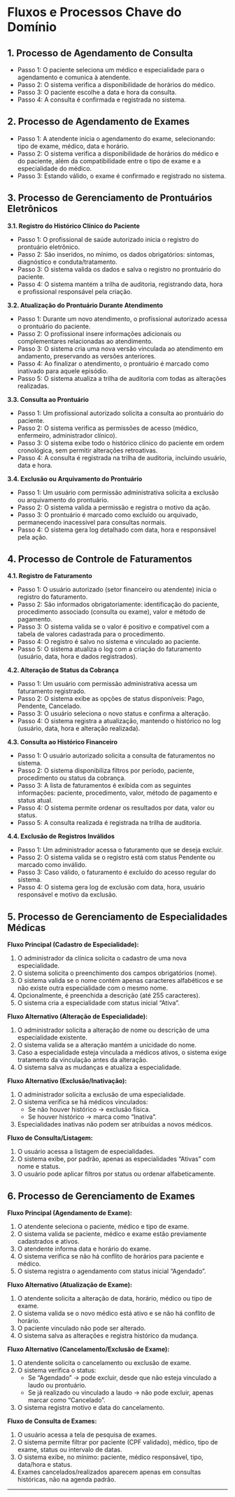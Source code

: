 # Fluxos e Processos Chave do Domínio

## 1. Processo de Agendamento de Consulta

- Passo 1: O paciente seleciona um médico e especialidade para o agendamento e comunica à atendente.
- Passo 2: O sistema verifica a disponibilidade de horários do médico.
- Passo 3: O paciente escolhe a data e hora da consulta.
- Passo 4: A consulta é confirmada e registrada no sistema.

## 2. Processo de Agendamento de Exames

- Passo 1: A atendente inicia o agendamento do exame, selecionando: tipo de exame, médico, data e horário.
- Passo 2: O sistema verifica a disponibilidade de horários do médico e do paciente, além da compatibilidade entre o tipo de exame e a especialidade do médico.
- Passo 3: Estando válido, o exame é confirmado e registrado no sistema.

## 3. Processo de Gerenciamento de Prontuários Eletrônicos

**3.1. Registro do Histórico Clínico do Paciente**

- Passo 1: O profissional de saúde autorizado inicia o registro do prontuário eletrônico.
- Passo 2: São inseridos, no mínimo, os dados obrigatórios: sintomas, diagnóstico e conduta/tratamento.
- Passo 3: O sistema valida os dados e salva o registro no prontuário do paciente.
- Passo 4: O sistema mantém a trilha de auditoria, registrando data, hora e profissional responsável pela criação. 

**3.2. Atualização do Prontuário Durante Atendimento**

- Passo 1: Durante um novo atendimento, o profissional autorizado acessa o prontuário do paciente.  
- Passo 2: O profissional insere informações adicionais ou complementares relacionadas ao atendimento.
- Passo 3: O sistema cria uma nova versão vinculada ao atendimento em andamento, preservando as versões anteriores.
- Passo 4: Ao finalizar o atendimento, o prontuário é marcado como inativado para aquele episódio.
- Passo 5: O sistema atualiza a trilha de auditoria com todas as alterações realizadas. 

**3.3. Consulta ao Prontuário**

- Passo 1: Um profissional autorizado solicita a consulta ao prontuário do paciente.
- Passo 2: O sistema verifica as permissões de acesso (médico, enfermeiro, administrador clínico).
- Passo 3: O sistema exibe todo o histórico clínico do paciente em ordem cronológica, sem permitir alterações retroativas.  
- Passo 4: A consulta é registrada na trilha de auditoria, incluindo usuário, data e hora.  

**3.4. Exclusão ou Arquivamento do Prontuário**

- Passo 1: Um usuário com permissão administrativa solicita a exclusão ou arquivamento do prontuário.
- Passo 2: O sistema valida a permissão e registra o motivo da ação.
- Passo 3: O prontuário é marcado como excluído ou arquivado, permanecendo inacessível para consultas normais.
- Passo 4: O sistema gera log detalhado com data, hora e responsável pela ação.

## 4. Processo de Controle de Faturamentos

**4.1. Registro de Faturamento**

- Passo 1: O usuário autorizado (setor financeiro ou atendente) inicia o registro do faturamento.
- Passo 2: São informados obrigatoriamente: identificação do paciente, procedimento associado (consulta ou exame), valor e método de pagamento.
- Passo 3: O sistema valida se o valor é positivo e compatível com a tabela de valores cadastrada para o procedimento.
- Passo 4: O registro é salvo no sistema e vinculado ao paciente.  
- Passo 5: O sistema atualiza o log com a criação do faturamento (usuário, data, hora e dados registrados).  

**4.2. Alteração de Status da Cobrança**

- Passo 1: Um usuário com permissão administrativa acessa um faturamento registrado.
- Passo 2: O sistema exibe as opções de status disponíveis: Pago, Pendente, Cancelado.
- Passo 3: O usuário seleciona o novo status e confirma a alteração.  
- Passo 4: O sistema registra a atualização, mantendo o histórico no log (usuário, data, hora e alteração realizada).

**4.3. Consulta ao Histórico Financeiro**

- Passo 1: O usuário autorizado solicita a consulta de faturamentos no sistema.  
- Passo 2: O sistema disponibiliza filtros por período, paciente, procedimento ou status da cobrança.
- Passo 3: A lista de faturamentos é exibida com as seguintes informações: paciente, procedimento, valor, método de pagamento e status atual.
- Passo 4: O sistema permite ordenar os resultados por data, valor ou status.
- Passo 5: A consulta realizada é registrada na trilha de auditoria.  

**4.4. Exclusão de Registros Inválidos**

- Passo 1: Um administrador acessa o faturamento que se deseja excluir.  
- Passo 2: O sistema valida se o registro está com status Pendente ou marcado como inválido.
- Passo 3: Caso válido, o faturamento é excluído do acesso regular do sistema.
- Passo 4: O sistema gera log de exclusão com data, hora, usuário responsável e motivo da exclusão.

## 5. Processo de Gerenciamento de Especialidades Médicas

**Fluxo Principal (Cadastro de Especialidade):**

1. O administrador da clínica solicita o cadastro de uma nova especialidade.
2. O sistema solicita o preenchimento dos campos obrigatórios (nome).
3. O sistema valida se o nome contém apenas caracteres alfabéticos e se não existe outra especialidade com o mesmo nome.
4. Opcionalmente, é preenchida a descrição (até 255 caracteres).
5. O sistema cria a especialidade com status inicial “Ativa”.  

**Fluxo Alternativo (Alteração de Especialidade):**

1. O administrador solicita a alteração de nome ou descrição de uma especialidade existente.
2. O sistema valida se a alteração mantém a unicidade do nome.
3. Caso a especialidade esteja vinculada a médicos ativos, o sistema exige tratamento da vinculação antes da alteração.
4. O sistema salva as mudanças e atualiza a especialidade.  

**Fluxo Alternativo (Exclusão/Inativação):**

1. O administrador solicita a exclusão de uma especialidade.
2. O sistema verifica se há médicos vinculados:
	- Se não houver histórico → exclusão física.
	- Se houver histórico → marca como “Inativa”.
3. Especialidades inativas não podem ser atribuídas a novos médicos. 

**Fluxo de Consulta/Listagem:**

1. O usuário acessa a listagem de especialidades.
2. O sistema exibe, por padrão, apenas as especialidades “Ativas” com nome e status.
3. O usuário pode aplicar filtros por status ou ordenar alfabeticamente.  

## 6. Processo de Gerenciamento de Exames

**Fluxo Principal (Agendamento de Exame):**

1. O atendente seleciona o paciente, médico e tipo de exame.
2. O sistema valida se paciente, médico e exame estão previamente cadastrados e ativos.
3. O atendente informa data e horário do exame.
4. O sistema verifica se não há conflito de horários para paciente e médico.
5. O sistema registra o agendamento com status inicial “Agendado”.  

**Fluxo Alternativo (Atualização de Exame):**

1. O atendente solicita a alteração de data, horário, médico ou tipo de exame.
2. O sistema valida se o novo médico está ativo e se não há conflito de horário.
3. O paciente vinculado não pode ser alterado.
4. O sistema salva as alterações e registra histórico da mudança.  

**Fluxo Alternativo (Cancelamento/Exclusão de Exame):**

1. O atendente solicita o cancelamento ou exclusão de exame.
2. O sistema verifica o status:
	- Se “Agendado” → pode excluir, desde que não esteja vinculado a laudo ou prontuário.
	- Se já realizado ou vinculado a laudo → não pode excluir, apenas marcar como “Cancelado”.
3. O sistema registra motivo e data do cancelamento.  

**Fluxo de Consulta de Exames:**

1. O usuário acessa a tela de pesquisa de exames.
2. O sistema permite filtrar por paciente (CPF validado), médico, tipo de exame, status ou intervalo de datas.
3. O sistema exibe, no mínimo: paciente, médico responsável, tipo, data/hora e status.
4. Exames cancelados/realizados aparecem apenas em consultas históricas, não na agenda padrão.

---
